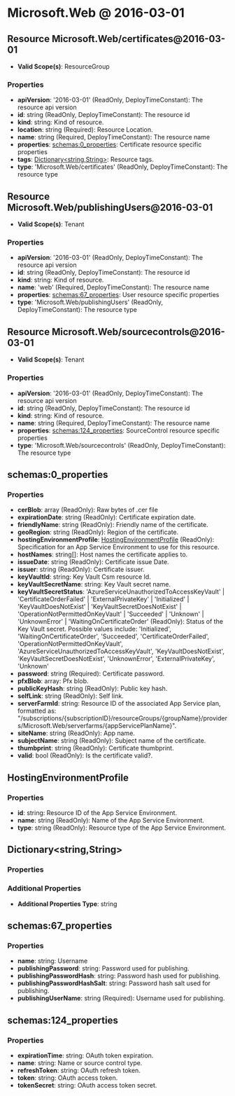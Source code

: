 # Microsoft.Web @ 2016-03-01

## Resource Microsoft.Web/certificates@2016-03-01
* **Valid Scope(s)**: ResourceGroup
### Properties
* **apiVersion**: '2016-03-01' (ReadOnly, DeployTimeConstant): The resource api version
* **id**: string (ReadOnly, DeployTimeConstant): The resource id
* **kind**: string: Kind of resource.
* **location**: string (Required): Resource Location.
* **name**: string (Required, DeployTimeConstant): The resource name
* **properties**: [schemas:0_properties](#schemas0properties): Certificate resource specific properties
* **tags**: [Dictionary<string,String>](#dictionarystringstring): Resource tags.
* **type**: 'Microsoft.Web/certificates' (ReadOnly, DeployTimeConstant): The resource type

## Resource Microsoft.Web/publishingUsers@2016-03-01
* **Valid Scope(s)**: Tenant
### Properties
* **apiVersion**: '2016-03-01' (ReadOnly, DeployTimeConstant): The resource api version
* **id**: string (ReadOnly, DeployTimeConstant): The resource id
* **kind**: string: Kind of resource.
* **name**: 'web' (Required, DeployTimeConstant): The resource name
* **properties**: [schemas:67_properties](#schemas67properties): User resource specific properties
* **type**: 'Microsoft.Web/publishingUsers' (ReadOnly, DeployTimeConstant): The resource type

## Resource Microsoft.Web/sourcecontrols@2016-03-01
* **Valid Scope(s)**: Tenant
### Properties
* **apiVersion**: '2016-03-01' (ReadOnly, DeployTimeConstant): The resource api version
* **id**: string (ReadOnly, DeployTimeConstant): The resource id
* **kind**: string: Kind of resource.
* **name**: string (Required, DeployTimeConstant): The resource name
* **properties**: [schemas:124_properties](#schemas124properties): SourceControl resource specific properties
* **type**: 'Microsoft.Web/sourcecontrols' (ReadOnly, DeployTimeConstant): The resource type

## schemas:0_properties
### Properties
* **cerBlob**: array (ReadOnly): Raw bytes of .cer file
* **expirationDate**: string (ReadOnly): Certificate expiration date.
* **friendlyName**: string (ReadOnly): Friendly name of the certificate.
* **geoRegion**: string (ReadOnly): Region of the certificate.
* **hostingEnvironmentProfile**: [HostingEnvironmentProfile](#hostingenvironmentprofile) (ReadOnly): Specification for an App Service Environment to use for this resource.
* **hostNames**: string[]: Host names the certificate applies to.
* **issueDate**: string (ReadOnly): Certificate issue Date.
* **issuer**: string (ReadOnly): Certificate issuer.
* **keyVaultId**: string: Key Vault Csm resource Id.
* **keyVaultSecretName**: string: Key Vault secret name.
* **keyVaultSecretStatus**: 'AzureServiceUnauthorizedToAccessKeyVault' | 'CertificateOrderFailed' | 'ExternalPrivateKey' | 'Initialized' | 'KeyVaultDoesNotExist' | 'KeyVaultSecretDoesNotExist' | 'OperationNotPermittedOnKeyVault' | 'Succeeded' | 'Unknown' | 'UnknownError' | 'WaitingOnCertificateOrder' (ReadOnly): Status of the Key Vault secret. Possible values include: 'Initialized', 'WaitingOnCertificateOrder', 'Succeeded', 'CertificateOrderFailed', 'OperationNotPermittedOnKeyVault', 'AzureServiceUnauthorizedToAccessKeyVault', 'KeyVaultDoesNotExist', 'KeyVaultSecretDoesNotExist', 'UnknownError', 'ExternalPrivateKey', 'Unknown'
* **password**: string (Required): Certificate password.
* **pfxBlob**: array: Pfx blob.
* **publicKeyHash**: string (ReadOnly): Public key hash.
* **selfLink**: string (ReadOnly): Self link.
* **serverFarmId**: string: Resource ID of the associated App Service plan, formatted as: "/subscriptions/{subscriptionID}/resourceGroups/{groupName}/providers/Microsoft.Web/serverfarms/{appServicePlanName}".
* **siteName**: string (ReadOnly): App name.
* **subjectName**: string (ReadOnly): Subject name of the certificate.
* **thumbprint**: string (ReadOnly): Certificate thumbprint.
* **valid**: bool (ReadOnly): Is the certificate valid?.

## HostingEnvironmentProfile
### Properties
* **id**: string: Resource ID of the App Service Environment.
* **name**: string (ReadOnly): Name of the App Service Environment.
* **type**: string (ReadOnly): Resource type of the App Service Environment.

## Dictionary<string,String>
### Properties
### Additional Properties
* **Additional Properties Type**: string

## schemas:67_properties
### Properties
* **name**: string: Username
* **publishingPassword**: string: Password used for publishing.
* **publishingPasswordHash**: string: Password hash used for publishing.
* **publishingPasswordHashSalt**: string: Password hash salt used for publishing.
* **publishingUserName**: string (Required): Username used for publishing.

## schemas:124_properties
### Properties
* **expirationTime**: string: OAuth token expiration.
* **name**: string: Name or source control type.
* **refreshToken**: string: OAuth refresh token.
* **token**: string: OAuth access token.
* **tokenSecret**: string: OAuth access token secret.

